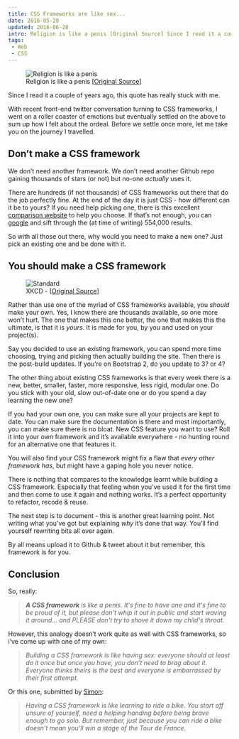 ```yaml
---
title: CSS Frameworks are like sex...
date: 2016-05-20
updated: 2016-06-20
intro: Religion is like a penis [Original Source] Since I read it a couple of years ago, this quote has really stuck with me. With recent front-end twitter conversation turning to ...
tags:
 - Web
 - CSS
---
```


<figure class="block-img"><img src="/assets/content/css-frameworks/religion_is_like_a_penis.jpg" alt="Religion is like a penis"><figcaption>Religion is like a penis [<a href="http://dearblankpleaseblank.com/permalink.php?viewid=20720">Original Source</a>]</figcaption></figure>

<p>Since I read it a couple of years ago, this quote has really stuck with me.</p>









<p>With recent front-end twitter conversation turning to CSS frameworks, I went on a roller coaster of emotions but eventually settled on the above to sum up how I felt about the ordeal. Before we settle once more, let me take you on the journey I travelled.</p>









<h2>Don’t make a CSS framework</h2>









<p>We don’t need another framework. We don’t need another Github repo gaining thousands of stars (or not) but no-one <em>actually</em> uses it.</p>









<p>There are hundreds (if not thousands) of CSS frameworks out there that do the job perfectly fine. At the end of the day it is just CSS - how different can it be to yours? If you need help picking one, there is this excellent <a href="http://usablica.github.io/front-end-frameworks/compare.html">comparison website</a> to help you choose. If that’s not enough, you can <a href="https://www.google.co.uk/search?q=responsive%20css%20framework">google</a>&nbsp;and sift through the (at time of writing) 554,000 results.</p>









<p>So with all those out there, why would you need to make a new one? Just pick an existing one and be done with it.</p>









<h2>You should make a CSS framework</h2>









<figure class="block-img"><img src="/assets/content/css-frameworks/34058495-1556-4471-BF16-88563AD46073.png" alt="Standard"><figcaption>XKCD - [<a href="https://xkcd.com/927/">Original Source</a>]</figcaption></figure>









<p>Rather than use one of the myriad of CSS frameworks available, you <em>should</em> make your own. Yes, I know there are thousands available, so one more won’t hurt. The one that makes this one better, the one that makes this the ultimate, is that it is <em>yours</em>. It is made for you, by you and used on your project(s).</p>









<p>Say you decided to use an existing framework, you can spend more time choosing, trying and picking then actually building the site. Then there is the post-build updates. If you’re on Bootstrap 2, do you update to 3? or 4?</p>









<p>The other thing about existing CSS frameworks is that every week there is a new, better, smaller, faster, more responsive, less rigid, modular one. Do you stick with your old, slow out-of-date one or do you spend a day learning the new one?</p>









<p>If you had your own one, you can make sure all your projects are kept to date. You can make sure the documentation is there and most importantly, you can make sure there is no bloat. New CSS feature you want to use? Roll it into your own framework and it’s available everywhere - no hunting round for an alternative one that features it.</p>









<p>You will also find your CSS framework might fix a flaw that&nbsp;<em>every other framework has</em>, but might have a gaping hole you never notice.</p>









<p>There is nothing that compares to the knowledge learnt while building a CSS framework. Especially that feeling when you’ve used it for the first time and then come to use it again and nothing works. It’s a perfect opportunity to refactor, recode & reuse.</p>









<p>The next step is to document - this is another great learning point. Not writing what you’ve got but explaining <em>why</em>&nbsp;it’s done that way. You’ll find yourself rewriting bits all over again.</p>









<p>By all means upload it to Github & tweet about it but remember, this framework is for you.</p>









<h2>Conclusion</h2>









<p>So, really:</p>









<blockquote><em><strong>A CSS framework</strong> is like a penis. It's fine to have one and it's fine to be proud of it, but please don't whip it out in public and start waving it around... and PLEASE don't try to shove it down my child's throat.</em></blockquote>









<p>However, this analogy doesn’t work quite as well with CSS frameworks, so i’ve come up with one&nbsp;of my own:</p>









<blockquote><em>Building a CSS framework is like having sex: everyone should at least do it once but once you have, you don’t need to brag about it. Everyone thinks theirs is the best and everyone is embarrassed by their first attempt.</em></blockquote>









<p>Or this one, submitted by <a href="https://twitter.com/emerysj">Simon</a>:</p>









<blockquote><em>
Having a CSS framework is like learning to ride a bike. You start off unsure of yourself, need a helping handing before being brave enough to go solo. But remember, just because you can ride a bike doesn't mean you'll win a stage of the Tour de France.</em></blockquote>